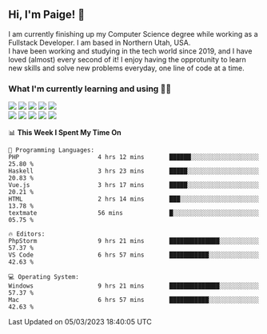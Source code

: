 ## Hi, I'm Paige! :vulcan_salute:

I am currently finishing up my Computer Science degree while working as a Fullstack Developer. I am based in Northern Utah, USA. \
I have been working and studying in the tech world since 2019, and I have loved (almost) every second of it! I enjoy having the opprotunity to learn new skills and solve new problems everyday, one line of code at a time.  

### What I'm currently learning and using :woman_technologist:
![](https://img.shields.io/badge/Laravel-FF2D20?style=for-the-badge&logo=laravel&logoColor=white) 
![](https://img.shields.io/badge/PHP-777BB4?style=for-the-badge&logo=php&logoColor=white)
![](https://img.shields.io/badge/Vue.js-35495E?style=for-the-badge&logo=vuedotjs&logoColor=4FC08D) 
![](https://img.shields.io/badge/MySQL-005C84?style=for-the-badge&logo=mysql&logoColor=white) 
![](https://img.shields.io/badge/Tailwind_CSS-38B2AC?style=for-the-badge&logo=tailwind-css&logoColor=white) \
![](https://img.shields.io/badge/Python-FFD43B?style=for-the-badge&logo=python&logoColor=blue)
![](https://img.shields.io/badge/Django-092E20?style=for-the-badge&logo=django&logoColor=green)
![](https://img.shields.io/badge/Kotlin-0095D5?&style=for-the-badge&logo=kotlin&logoColor=white)
![](https://img.shields.io/badge/Java-ED8B00?style=for-the-badge&logo=java&logoColor=white)
![](https://img.shields.io/badge/Haskell-5D4F85?style=for-the-badge&logo=haskell&logoColor=white) 

<!--START_SECTION:waka-->
📊 **This Week I Spent My Time On** 

```text
💬 Programming Languages: 
PHP                      4 hrs 12 mins       ██████░░░░░░░░░░░░░░░░░░░   25.80 % 
Haskell                  3 hrs 23 mins       █████░░░░░░░░░░░░░░░░░░░░   20.83 % 
Vue.js                   3 hrs 17 mins       █████░░░░░░░░░░░░░░░░░░░░   20.21 % 
HTML                     2 hrs 14 mins       ███░░░░░░░░░░░░░░░░░░░░░░   13.78 % 
textmate                 56 mins             █░░░░░░░░░░░░░░░░░░░░░░░░   05.75 % 

🔥 Editors: 
PhpStorm                 9 hrs 21 mins       ██████████████░░░░░░░░░░░   57.37 % 
VS Code                  6 hrs 57 mins       ███████████░░░░░░░░░░░░░░   42.63 % 

💻 Operating System: 
Windows                  9 hrs 21 mins       ██████████████░░░░░░░░░░░   57.37 % 
Mac                      6 hrs 57 mins       ███████████░░░░░░░░░░░░░░   42.63 % 
```


 Last Updated on 05/03/2023 18:40:05 UTC
<!--END_SECTION:waka-->
